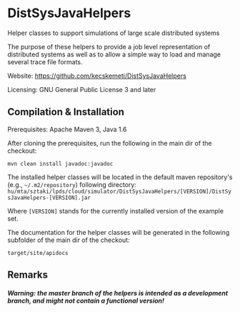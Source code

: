 # DistSysJavaHelpers
Helper classes to support simulations of large scale distributed systems

The purpose of these helpers to provide a job level representation of distributed systems as well as to allow a simple way to load and manage several trace file formats.

Website:
https://github.com/kecskemeti/DistSysJavaHelpers

Licensing:
GNU General Public License 3 and later

## Compilation & Installation

Prerequisites: Apache Maven 3, Java 1.6

After cloning the prerequisites, run the following in the main dir of the checkout:

`mvn clean install javadoc:javadoc`

The installed helper classes will be located in the default maven repository's (e.g., `~/.m2/repository`) following directory: 
`hu/mta/sztaki/lpds/cloud/simulator/DistSysJavaHelpers/[VERSION]/DistSysJavaHelpers-[VERSION].jar`

Where `[VERSION]` stands for the currently installed version of the example set.

The documentation for the helper classes will be generated in the following subfolder of the main dir of the checkout:

`target/site/apidocs`

## Remarks

##### Warning: the master branch of the helpers is intended as a development branch, and might not contain a functional version!
